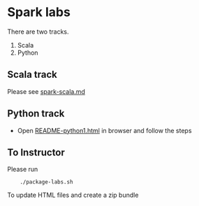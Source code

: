<link rel='stylesheet' href='assets/css/main.css'/>

# Spark labs
There are two tracks.
1. Scala
2. Python

## Scala track
Please see [spark-scala.md](spark-scala.md)

## Python track
- Open [README-python1.html](README-python1.html) in browser and follow the steps

## To Instructor
Please run
```
    ./package-labs.sh
```
To update HTML files and create a zip bundle
